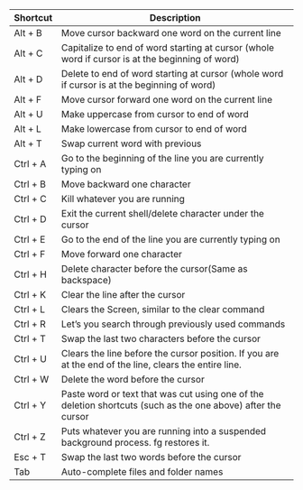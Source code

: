 Shortcut|Description
--|--
Alt + B|Move cursor backward one word on the current line
Alt + C|Capitalize to end of word starting at cursor (whole word if cursor is at the beginning of word)
Alt + D|Delete to end of word starting at cursor (whole word if cursor is at the beginning of word)
Alt + F|Move cursor forward one word on the current line
Alt + U|Make uppercase from cursor to end of word
Alt + L|Make lowercase from cursor to end of word
Alt + T|Swap current word with previous
Ctrl + A|Go to the beginning of the line you are currently typing on
Ctrl + B|Move backward one character
Ctrl + C|Kill whatever you are running
Ctrl + D|Exit the current shell/delete character under the cursor
Ctrl + E|Go to the end of the line you are currently typing on
Ctrl + F|Move forward one character
Ctrl + H|Delete character before the cursor(Same as backspace)
Ctrl + K|Clear the line after the cursor
Ctrl + L|Clears the Screen, similar to the clear command
Ctrl + R|Let’s you search through previously used commands
Ctrl + T|Swap the last two characters before the cursor
Ctrl + U|Clears the line before the cursor position. If you are at the end of the line, clears the entire line.
Ctrl + W|Delete the word before the cursor
Ctrl + Y|Paste word or text that was cut using one of the deletion shortcuts (such as the one above) after the cursor
Ctrl + Z|Puts whatever you are running into a suspended background process. fg restores it.
Esc + T|Swap the last two words before the cursor
Tab|Auto-complete files and folder names

